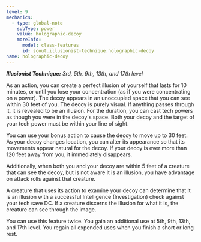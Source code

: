 ```yaml
---
level: 9
mechanics:
  - type: global-note
    subType: power
    value: holographic-decoy
    moreInfo:
      model: class-features
      id: scout.illusionist-technique.holographic-decoy
name: holographic-decoy
---
```

_**Illusionist Technique:** 3rd, 5th, 9th, 13th, and 17th level_
As an action, you can create a perfect illusion of yourself that lasts for 10 minutes, or until you lose your concentration (as if you were concentrating on a power). The decoy appears in an unoccupied space that you can see within 30 feet of you. The decoy is purely visual. If anything passes through it, it is revealed to be an illusion. For the duration, you can cast tech powers as though you were in the decoy's space. Both your decoy and the target of your tech power must be within your line of sight.
You can use your bonus action to cause the decoy to move up to 30 feet. As your decoy changes location, you can alter its appearance so that its movements appear natural for the decoy. If your decoy is ever more than 120 feet away from you, it immediately disappears.
Additionally, when both you and your decoy are within 5 feet of a creature that can see the decoy, but is not aware it is an illusion, you have advantage on attack rolls against that creature.
A creature that uses its action to examine your decoy can determine that it is an illusion with a successful Intelligence (Investigation) check against your tech save DC. If a creature discerns the illusion for what it is, the creature can see through the image.
You can use this feature twice. You gain an additional use at 5th, 9th, 13th, and 17th level. You regain all expended uses when you finish a short or long rest. 